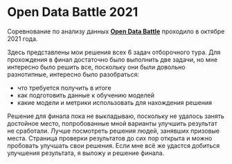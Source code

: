 # Open Data Battle 2021
Соревнование по анализу данных [**Open Data Battle**][1] проходило в октябре 2021 года.

Здесь представлены мои решения всех 6 задач отборочного тура. Для прохождения в финал достаточно было выполнить две задачи, но мне интересно было решить все, поскольку они были довольно разнотипные, интересно было разобраться: 
- что требуется получить в итоге
- как подготовить данные к обучению моделей
- какие модели и метрики использовать для нахождения решения

Решение для финала пока не выкладываю, поскольку не удалось занять достойное место, попробованные мной варианты улучшить результат не сработали. Лучше посмотреть решения людей, занявших призовые места. Страница проверки результатов до сих пор открыта и можно пробовать улучшать свои решения. Если мне всё же удастся добиться улучшения результата, я выложу и решение финала.

  [1]: https://open-data-battle.geecko.com/issues
